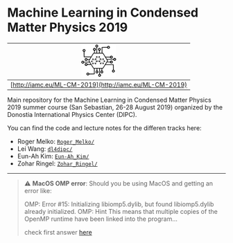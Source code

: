 # Machine Learning in Condensed Matter Physics 2019

| [![School logo](ML-CM-2019-logo.png)](http://iamc.eu/ML-CM-2019) |
| ---------------------------------------------------------------- |
| [http://iamc.eu/ML-CM-2019](http://iamc.eu/ML-CM-2019)           |

Main repository for the Machine Learning in Condensed Matter Physics 2019 summer course (San Sebastian, 26-28 August 2019) organized by the Donostia International Physics Center (DIPC).

You can find the code and lecture notes for the differen tracks here:

* Roger Melko: [`Roger_Melko/`](Roger_Melko)
* Lei Wang: [`dl4dipc/`](dl4dipc)
* Eun-Ah Kim: [`Eun-Ah_Kim/`](Eun-Ah_Kim)
* Zohar Ringel: [`Zohar_Ringel/`](https://github.com/iamc/ML-CM-2019/tree/master/Zohar_Ringel)

---

> ⚠️ **MacOS OMP error**: Should you be using MacOS and getting an error like:
>
>  OMP: Error #15: Initializing libiomp5.dylib, but found libiomp5.dylib already initialized.
>  OMP: Hint This means that multiple copies of the OpenMP runtime have been linked into the program...
>
> check first answer [here](https://stackoverflow.com/questions/53014306/error-15-initializing-libiomp5-dylib-but-found-libiomp5-dylib-already-initial)
